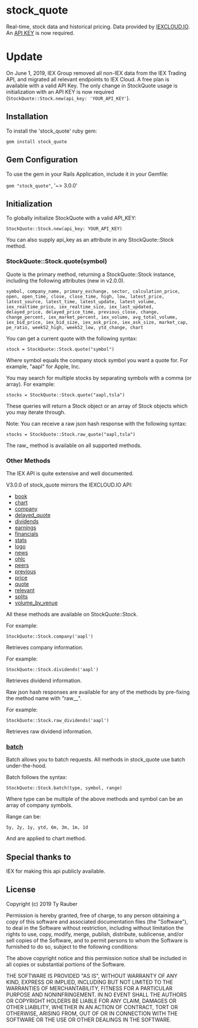# stock_quote

Real-time, stock data and historical pricing. Data provided by [IEXCLOUD.IO](https://iexcloud.io/). An [API KEY](https://iexcloud.io/cloud-login#/register/) is now required.

# Update

On June 1, 2019, IEX Group removed all non-IEX data from the IEX Trading API, and migrated all relevant endpoints to IEX Cloud. A free plan is available with a valid API Key. The only change in StockQuote usage is initialization with an API KEY is now required (`StockQuote::Stock.new(api_key: 'YOUR_API_KEY'`).

## Installation

To install the 'stock_quote' ruby gem:

`gem install stock_quote`

## Gem Configuration

To use the gem in your Rails Application, include it in your Gemfile:

`gem "stock_quote"`, '~> 3.0.0'


## Initialization

To globally initialize StockQuote with a valid API_KEY:

`StockQuote::Stock.new(api_key: YOUR_API_KEY)`

You can also supply api_key as an attribute in any StockQuote::Stock method.

### StockQuote::Stock.quote(symbol)

Quote is the primary method, returning a StockQuote::Stock instance, including the following attributes (new in v2.0.0).

`symbol, company_name, primary_exchange, sector, calculation_price, open, open_time, close, close_time, high, low, latest_price, latest_source, latest_time, latest_update, latest_volume, iex_realtime_price, iex_realtime_size, iex_last_updated, delayed_price, delayed_price_time, previous_close, change, change_percent, iex_market_percent, iex_volume, avg_total_volume, iex_bid_price, iex_bid_size, iex_ask_price, iex_ask_size, market_cap, pe_ratio, week52_high, week52_low, ytd_change, chart`

You can get a current quote with the following syntax:

`stock = StockQuote::Stock.quote("symbol")`

Where symbol equals the company stock symbol you want a quote for. For example, "aapl" for Apple, Inc.

You may search for multiple stocks by separating symbols with a comma (or array). For example:

`stocks = StockQuote::Stock.quote("aapl,tsla")`

These queries will return a Stock object or an array of Stock objects which you may iterate through. 

Note: You can receive a raw json hash response with the following syntax:

`stocks = StockQuote::Stock.raw_quote("aapl,tsla")`

The raw_ method is available on all supported methods.

### Other Methods

The IEX API is quite extensive and well documented.

V3.0.0 of stock_quote mirrors the IEXCLOUD.IO API:

* [book](https://iexcloud.io/docs/api/#book)
* [chart](https://iexcloud.io/docs/api/#historical-prices)
* [company](https://iexcloud.io/docs/api/#company)
* [delayed_quote](https://iexcloud.io/docs/api/#delayed-quote)
* [dividends](https://iexcloud.io/docs/api/#dividends)
* [earnings](https://iexcloud.io/docs/api/#earnings)
* [financials](https://iexcloud.io/docs/api/#financials)
* [stats](https://iexcloud.io/docs/api/#key-stats)
* [logo](https://iexcloud.io/docs/api/#logo)
* [news](https://iexcloud.io/docs/api/#news)
* [ohlc](https://iexcloud.io/docs/api/#ohlc)
* [peers](https://iexcloud.io/docs/api/#peers)
* [previous](https://iexcloud.io/docs/api/#previous)
* [price](https://iexcloud.io/docs/api/#price)
* [quote](https://iexcloud.io/docs/api/#quote)
* [relevant](https://iexcloud.io/docs/api/#relevant)
* [splits](https://iexcloud.io/docs/api/#splits)
* [volume_by_venue](https://iexcloud.io/docs/api/#volume-by-venue)

All these methods are available on StockQuote::Stock.

For example:

```StockQuote::Stock.company('aapl')```

Retrieves company information.

For example:

```StockQuote::Stock.dividends('aapl')```

Retrieves dividend information.

Raw json hash responses are available for any of the methods by pre-fixing the method name with "raw__".

For example:

```StockQuote::Stock.raw_dividends('aapl')```

Retrieves raw dividend information.

### [batch](https://iextrading.com/developer/docs/#batch-requests)

Batch allows you to batch requests.  All methods in stock_quote use batch under-the-hood.

Batch follows the syntax:

```StockQuote::Stock.batch(type, symbol, range)```

Where type can be multiple of the above methods and symbol can be an array of company symbols.

Range can be:

`5y, 2y, 1y, ytd, 6m, 3m, 1m, 1d`

And are applied to chart method.

## Special thanks to

IEX for making this api publicly available.

## License

Copyright (c) 2019 Ty Rauber

Permission is hereby granted, free of charge, to any person obtaining a copy
of this software and associated documentation files (the "Software"), to deal
in the Software without restriction, including without limitation the rights
to use, copy, modify, merge, publish, distribute, sublicense, and/or sell
copies of the Software, and to permit persons to whom the Software is
furnished to do so, subject to the following conditions:

The above copyright notice and this permission notice shall be included in
all copies or substantial portions of the Software.

THE SOFTWARE IS PROVIDED "AS IS", WITHOUT WARRANTY OF ANY KIND, EXPRESS OR
IMPLIED, INCLUDING BUT NOT LIMITED TO THE WARRANTIES OF MERCHANTABILITY,
FITNESS FOR A PARTICULAR PURPOSE AND NONINFRINGEMENT. IN NO EVENT SHALL THE
AUTHORS OR COPYRIGHT HOLDERS BE LIABLE FOR ANY CLAIM, DAMAGES OR OTHER
LIABILITY, WHETHER IN AN ACTION OF CONTRACT, TORT OR OTHERWISE, ARISING FROM,
OUT OF OR IN CONNECTION WITH THE SOFTWARE OR THE USE OR OTHER DEALINGS IN
THE SOFTWARE.
